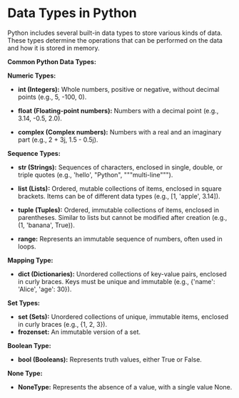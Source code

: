 # Data Types in Python  
Python includes several built-in data types to store various kinds of data. These types determine the operations that can be performed on the data and how it is stored in memory.  

**Common Python Data Types:**  

**Numeric Types:**  

- **int (Integers):**   Whole numbers, positive or negative, without decimal points (e.g., 5, -100, 0).  
    
- **float (Floating-point numbers):**   Numbers with a decimal point (e.g., 3.14, -0.5, 2.0).  
    
- **complex (Complex numbers):**    Numbers with a real and an imaginary part (e.g., 2 + 3j, 1.5 - 0.5j).  

**Sequence Types:**  
    
- **str (Strings):**   Sequences of characters, enclosed in single, double, or triple quotes (e.g., 'hello', "Python", """multi-line""").  
    
- **list (Lists):**  Ordered, mutable collections of items, enclosed in square brackets. Items can be of different data types (e.g., [1, 'apple', 3.14]).  
   
- **tuple (Tuples):**  Ordered, immutable collections of items, enclosed in parentheses. Similar to lists but cannot be modified after creation (e.g., (1, 'banana', True)).  
    
- **range:** Represents an immutable sequence of numbers, often used in loops.  

**Mapping Type:**  
    
- **dict (Dictionaries):** Unordered collections of key-value pairs, enclosed in curly braces. Keys must be unique and immutable (e.g., {'name': 'Alice', 'age': 30}).  

**Set Types:** 

- **set (Sets):** Unordered collections of unique, immutable items, enclosed in curly braces (e.g., {1, 2, 3}).  
- **frozenset:** An immutable version of a set.  

**Boolean Type:**  

- **bool (Booleans):** Represents truth values, either True or False.  

**None Type:**  

- **NoneType:** Represents the absence of a value, with a single value None.  